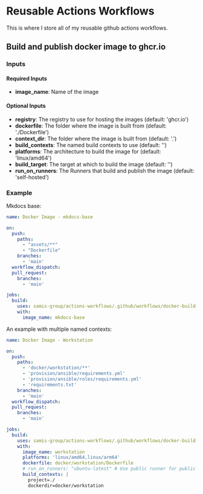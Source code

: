 # Reusable Actions Workflows

This is where I store all of my reusable github actions workflows.

## Build and publish docker image to ghcr.io

### Inputs

#### Required Inputs

- **image_name**: Name of the image

#### Optional Inputs

- **registry**: The registry to use for hosting the images (default: 'ghcr.io')
- **dockerfile**: The folder where the image is built from (default: './Dockerfile')
- **context_dir**: The folder where the image is built from (default: '.')
- **build_contexts**: The named build contexts to use (default: '')
- **platforms**: The architecture to build the image for (default: 'linux/amd64')
- **build_target**: The target at which to build the image (default: '')
- **run_on_runners**: The Runners that build and publish the image (default: 'self-hosted')

### Example

Mkdocs base:

```yaml
name: Docker Image - mkdocs-base

on:
  push:
    paths:
      - "assets/**"
      - "Dockerfile"
    branches:
      - 'main'
  workflow_dispatch:
  pull_request:
    branches:
      - 'main'

jobs:
  build:
    uses: samis-group/actions-workflows/.github/workflows/docker-build-and-publish.yaml@main
    with:
      image_name: mkdocs-base
```

An example with multiple named contexts:

```yaml
name: Docker Image - Workstation

on:
  push:
    paths:
      - 'docker/workstation/**'
      - 'provision/ansible/requirements.yml'
      - 'provision/ansible/roles/requirements.yml'
      - 'requirements.txt'
    branches:
      - 'main'
  workflow_dispatch:
  pull_request:
    branches:
      - 'main'

jobs:
  build:
    uses: samis-group/actions-workflows/.github/workflows/docker-build-and-publish.yaml@main
    with:
      image_name: workstation
      platforms: 'linux/amd64,linux/arm64'
      dockerfile: docker/workstation/Dockerfile
      # run_on_runners: "ubuntu-latest" # Use public runner for public project if you would like
      build_contexts: |
        project=./
        dockerdir=docker/workstation
```
